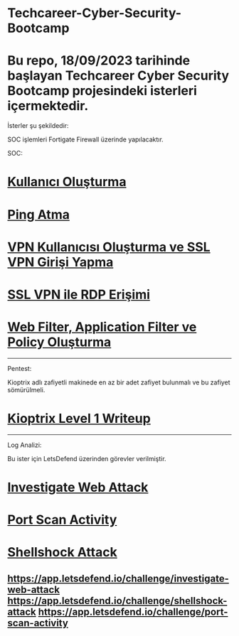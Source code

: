 # Techcareer-Cyber-Security-Bootcamp

# Bu repo, 18/09/2023 tarihinde başlayan Techcareer Cyber Security Bootcamp projesindeki isterleri içermektedir.

İsterler şu şekildedir:

SOC işlemleri Fortigate Firewall üzerinde yapılacaktır.

SOC:

# [Kullanıcı Oluşturma](https://github.com/metalfury/Techcareer-Cyber-Security-Bootcamp/blob/main/firewall_ops/Gorev1%20%20-%20Kullanci%20Olusturma.md)

# [Ping Atma](https://github.com/metalfury/Techcareer-Cyber-Security-Bootcamp/blob/main/firewall_ops/Gorev2%20-%20Ping%20Atma.md)

# [VPN Kullanıcısı Oluşturma ve SSL VPN Girişi Yapma](https://github.com/metalfury/Techcareer-Cyber-Security-Bootcamp/blob/main/firewall_ops/Gorev3%20-%20VPN%20Kullanicisi%20Olusturma%20ve%20SSL%20VPN%20girisi%20yapma.md)

# [SSL VPN ile RDP Erişimi](https://github.com/metalfury/Techcareer-Cyber-Security-Bootcamp/blob/main/firewall_ops/Gorev4%20-%20SSL%20VPN%20ile%20RDP%20Erisimi.md)

# [Web Filter, Application Filter ve Policy Oluşturma](https://github.com/metalfury/Techcareer-Cyber-Security-Bootcamp/blob/main/firewall_ops/Gorev5-6%20%20Web%20Filter%2C%20Application%20Filter%20ve%20Policy%20Olusturma.md)

---
Pentest:

Kioptrix adlı zafiyetli makinede en az bir adet zafiyet bulunmalı ve bu zafiyet sömürülmeli.

# [Kioptrix Level 1 Writeup](https://github.com/metalfury/Techcareer-Cyber-Security-Bootcamp/blob/main/kioptrix_level1/kioptrix%20level1.md)

---
Log Analizi:

Bu ister için LetsDefend üzerinden görevler verilmiştir.

# [Investigate Web Attack](https://github.com/metalfury/Techcareer-Cyber-Security-Bootcamp/blob/main/log_analysis/Investigate%20Web%20Attack.md)

# [Port Scan Activity](https://github.com/metalfury/Techcareer-Cyber-Security-Bootcamp/blob/main/log_analysis/Port%20Scan%20Activity.md)

# [Shellshock Attack](https://github.com/metalfury/Techcareer-Cyber-Security-Bootcamp/blob/main/log_analysis/Shellshock%20Attack.md)

https://app.letsdefend.io/challenge/investigate-web-attack
https://app.letsdefend.io/challenge/shellshock-attack
https://app.letsdefend.io/challenge/port-scan-activity
---
